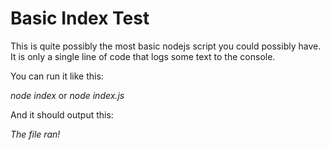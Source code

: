# Basic Index Test

This is quite possibly the most basic nodejs script you could possibly have. It is only a single line of code that logs some text to the console. 

You can run it like this:

*node index* 
or
*node index.js*

And it should output this: 

*The file ran!*
